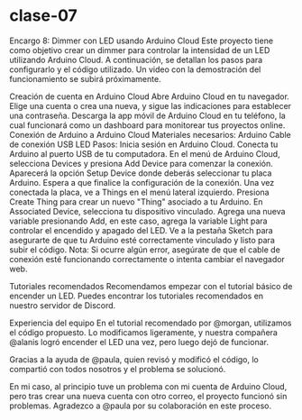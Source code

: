 # clase-07
Encargo 8: Dimmer con LED usando Arduino Cloud
Este proyecto tiene como objetivo crear un dimmer para controlar la intensidad de un LED utilizando Arduino Cloud. A continuación, se detallan los pasos para configurarlo y el código utilizado. Un video con la demostración del funcionamiento se subirá próximamente.

Creación de cuenta en Arduino Cloud
Abre Arduino Cloud en tu navegador.
Elige una cuenta o crea una nueva, y sigue las indicaciones para establecer una contraseña.
Descarga la app móvil de Arduino Cloud en tu teléfono, la cual funcionará como un dashboard para monitorear tus proyectos online.
Conexión de Arduino a Arduino Cloud
Materiales necesarios:
Arduino
Cable de conexión USB
LED
Pasos:
Inicia sesión en Arduino Cloud.
Conecta tu Arduino al puerto USB de tu computadora.
En el menú de Arduino Cloud, selecciona Devices y presiona Add Device para comenzar la conexión.
Aparecerá la opción Setup Device donde deberás seleccionar tu placa Arduino.
Espera a que finalice la configuración de la conexión.
Una vez conectada la placa, ve a Things en el menú lateral izquierdo.
Presiona Create Thing para crear un nuevo "Thing" asociado a tu Arduino.
En Associated Device, selecciona tu dispositivo vinculado.
Agrega una nueva variable presionando Add, en este caso, agrega la variable Light para controlar el encendido y apagado del LED.
Ve a la pestaña Sketch para asegurarte de que tu Arduino esté correctamente vinculado y listo para subir el código.
Nota: Si ocurre algún error, asegúrate de que el cable de conexión esté funcionando correctamente o intenta cambiar el navegador web.

Tutoriales recomendados
Recomendamos empezar con el tutorial básico de encender un LED. Puedes encontrar los tutoriales recomendados en nuestro servidor de Discord.

Experiencia del equipo
En el tutorial recomendado por @morgan, utilizamos el código propuesto. Lo modificamos ligeramente, y nuestra compañera @alanis logró encender el LED una vez, pero luego dejó de funcionar.

Gracias a la ayuda de @paula, quien revisó y modificó el código, lo compartió con todos nosotros y el problema se solucionó.

En mi caso, al principio tuve un problema con mi cuenta de Arduino Cloud, pero tras crear una nueva cuenta con otro correo, el proyecto funcionó sin problemas. Agradezco a @paula por su colaboración en este proceso.
